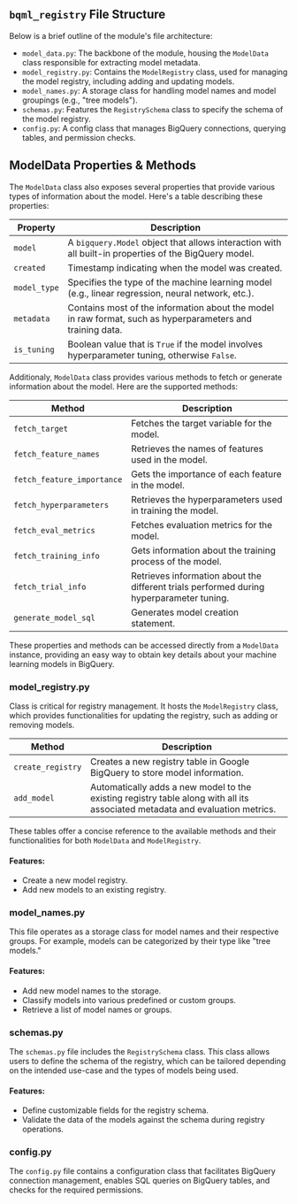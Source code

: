 ## `bqml_registry` File Structure

Below is a brief outline of the module's file architecture:

- `model_data.py`: The backbone of the module, housing the `ModelData` class responsible for extracting model metadata.
- `model_registry.py`: Contains the `ModelRegistry` class, used for managing the model registry, including adding and updating models.
- `model_names.py`: A storage class for handling model names and model groupings (e.g., "tree models").
- `schemas.py`: Features the `RegistrySchema` class to specify the schema of the model registry.
- `config.py`: A config class that manages BigQuery connections, querying tables, and permission checks.

## ModelData Properties & Methods

The `ModelData` class also exposes several properties that provide various types of information about the model. Here's a table describing these properties:

| Property       | Description                                                                                                 |
|----------------|-------------------------------------------------------------------------------------------------------------|
| `model`        | A `bigquery.Model` object that allows interaction with all built-in properties of the BigQuery model.        |
| `created`      | Timestamp indicating when the model was created.                                                            |
| `model_type`   | Specifies the type of the machine learning model (e.g., linear regression, neural network, etc.).            |
| `metadata`     | Contains most of the information about the model in raw format, such as hyperparameters and training data.   |
| `is_tuning`    | Boolean value that is `True` if the model involves hyperparameter tuning, otherwise `False`.                 |

Additionaly, `ModelData` class provides various methods to fetch or generate information about the model. Here are the supported methods:

| Method                  | Description                                                                                     |
|-------------------------|-------------------------------------------------------------------------------------------------|
| `fetch_target`          | Fetches the target variable for the model.                                                      |
| `fetch_feature_names`   | Retrieves the names of features used in the model.                                               |
| `fetch_feature_importance` | Gets the importance of each feature in the model.                                              |
| `fetch_hyperparameters` | Retrieves the hyperparameters used in training the model.                                        |
| `fetch_eval_metrics`    | Fetches evaluation metrics for the model.                                                       |
| `fetch_training_info`   | Gets information about the training process of the model.                                        |
| `fetch_trial_info`      | Retrieves information about the different trials performed during hyperparameter tuning.         |
| `generate_model_sql`    | Generates model creation statement.                                      |

These properties and methods can be accessed directly from a `ModelData` instance, providing an easy way to obtain key details about your machine learning models in BigQuery.

### model_registry.py

Class is critical for registry management. It hosts the `ModelRegistry` class, which provides functionalities for updating the registry, such as adding or removing models.

| Method                  | Description                                                                                     |
|-------------------------|-------------------------------------------------------------------------------------------------|
| `create_registry`       | Creates a new registry table in Google BigQuery to store model information.                      |
| `add_model`             | Automatically adds a new model to the existing registry table along with all its associated metadata and evaluation metrics. |

These tables offer a concise reference to the available methods and their functionalities for both `ModelData` and `ModelRegistry`.
#### Features:

- Create a new model registry.
- Add new models to an existing registry.

### model_names.py

This file operates as a storage class for model names and their respective groups. For example, models can be categorized by their type like "tree models."

#### Features:

- Add new model names to the storage.
- Classify models into various predefined or custom groups.
- Retrieve a list of model names or groups.

### schemas.py

The `schemas.py` file includes the `RegistrySchema` class. This class allows users to define the schema of the registry, which can be tailored depending on the intended use-case and the types of models being used.

#### Features:

- Define customizable fields for the registry schema.
- Validate the data of the models against the schema during registry operations.

### config.py

The `config.py` file contains a configuration class that facilitates BigQuery connection management, enables SQL queries on BigQuery tables, and checks for the required permissions.

